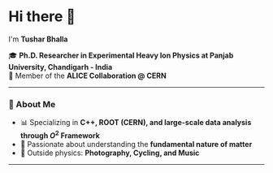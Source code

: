 # Hi there 👋

I'm **Tushar Bhalla**  

🎓 **Ph.D. Researcher in Experimental Heavy Ion Physics at Panjab University, Chandigarh - India**  
🔬 Member of the **ALICE Collaboration @ CERN**  

---

### 🚀 About Me
- 📊 Specializing in **C++, ROOT (CERN), and large-scale data analysis through $O^2$ Framework**  
- 🌌 Passionate about understanding the **fundamental nature of matter**  
- 📸 Outside physics: **Photography, Cycling, and Music**  
---
<!--
## 📊 GitHub Stats
![GitHub Stats](https://github-readme-stats.vercel.app/api?username=zeptotera&show_icons=true&theme=radical)
![Top Langs](https://github-readme-stats.vercel.app/api/top-langs/?zeptotera=YOUR_USERNAME&layout=compact&theme=radical)



**zeptotera/zeptotera** is a ✨ _special_ ✨ repository because its `README.md` (this file) appears on your GitHub profile.

Here are some ideas to get you started:

- 🔭 I’m currently working on ...
- 🌱 I’m currently learning ...
- 👯 I’m looking to collaborate on ...
- 🤔 I’m looking for help with ...
- 💬 Ask me about ...
- 📫 How to reach me: ...
- 😄 Pronouns: ...
- ⚡ Fun fact: ...
-->
